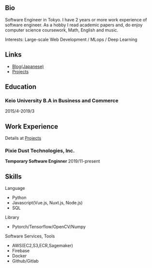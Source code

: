 ## Bio
Software Engineer in Tokyo. I have 2 years or more work experience of software engineer.
As a hobby I read academic papers and, do enjoy computer science coursework, Math, English and music.

Interests: Large-scale Web Development / MLops / Deep Learning


## Links
- [Blog(Japanese)](https://billyio.github.io/blog)
- [Projects](https://billyio.github.io/projects)

## Education
### Keio University B.A in Business and Commerce
2015/4-2019/3 


## Work Experience
Details at [Projects](https://billyio.github.io/projects)

### Pixie Dust Technologies, Inc.  
**Temporary Software Enginner** 2019/11-present

## Skills
Language
- Python 
- Javascript(Vue.js, Nuxt.js, Node.js)
- SQL

Library
- Pytorch/Tensorflow/OpenCV/Numpy

Software Services, Tools
- AWS(EC2,S3,ECR,Sagemaker)
- Firebase
- Docker
- Github/Gitlab
